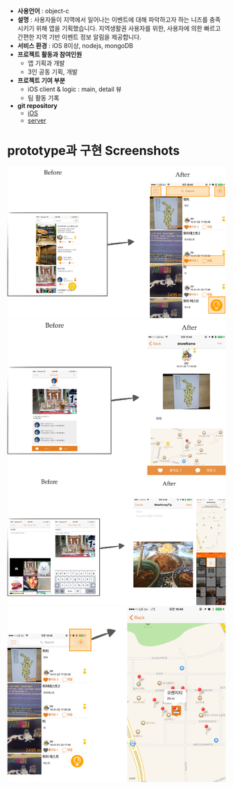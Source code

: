 * __사용언어__ : object-c
* __설명__ : 사용자들이 지역에서 일어나는 이벤트에 대해 파악하고자 하는 니즈를 충족시키기 위해 앱을 기획했습니다. 지역생활권 사용자를 위한, 사용자에 의한 빠르고 간편한 지역 기반 이벤트 정보 알림을 제공합니다.
* __서비스 환경__ : iOS 8이상, nodejs, mongoDB
* __프로젝트 활동과 참여인원__
  - 앱 기획과 개발
  - 3인 공동 기획, 개발
* __프로젝트 기여 부분__
  - iOS client & logic : main, detail 뷰
  - 팀 활동 기록
* __git repository__
  - [iOS](https://github.com/Mamamoo-iOS/NearHoneyTip)
  - [server](https://github.com/Mamamoo-iOS/server)

# prototype과 구현 Screenshots
![a](img/main.png)
![b](img/detail.png)
![c](img/write.png)
![d](img/location.png)
